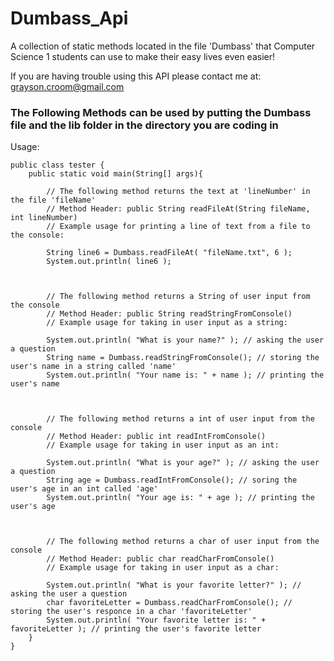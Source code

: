 # Dumbass_Api
A collection of static methods located in the file 'Dumbass' that Computer Science 1 students can use to make their easy lives even easier!

If you are having trouble using this API please contact me at: grayson.croom@gmail.com

<h3>The Following Methods can be used by putting the Dumbass file and the lib folder in the directory you are coding in</h3>

Usage:
```
public class tester {
	public static void main(String[] args){
		
		// The following method returns the text at 'lineNumber' in the file 'fileName'
		// Method Header: public String readFileAt(String fileName, int lineNumber)
		// Example usage for printing a line of text from a file to the console:
		
		String line6 = Dumbass.readFileAt( "fileName.txt", 6 );
		System.out.println( line6 ); 
		
		
		
		// The following method returns a String of user input from the console
		// Method Header: public String readStringFromConsole()
		// Example usage for taking in user input as a string:
		
		System.out.println( "What is your name?" ); // asking the user a question
		String name = Dumbass.readStringFromConsole(); // storing the user's name in a string called 'name'
		System.out.println( "Your name is: " + name ); // printing the user's name
		
		
		
		// The following method returns a int of user input from the console
		// Method Header: public int readIntFromConsole()
		// Example usage for taking in user input as an int:
		
		System.out.println( "What is your age?" ); // asking the user a question
		String age = Dumbass.readIntFromConsole(); // soring the user's age in an int called 'age'
		System.out.println( "Your age is: " + age ); // printing the user's age
		
		
		
		// The following method returns a char of user input from the console
		// Method Header: public char readCharFromConsole()
		// Example usage for taking in user input as a char:
		
		System.out.println( "What is your favorite letter?" ); // asking the user a question
		char favoriteLetter = Dumbass.readCharFromConsole(); // storing the user's responce in a char 'favoriteLetter'
		System.out.println( "Your favorite letter is: " + favoriteLetter ); // printing the user's favorite letter
	}
}
```
